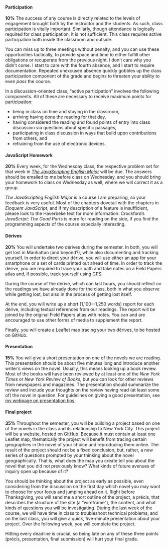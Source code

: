 #### Participation

**10%** The success of any course is directly related to the levels of engagement
brought both by the instructor and the students. As such, class participation
is vitally important. Similarly, though attendance is logically required for
class participation, it is not sufficient. This class requires active
participation both inside the classroom and outside.  

You can miss up to three meetings without penalty, and you can use these
opportunities tactically, to provide space and time to either fulfill other
obligations or recuperate from the previous night. I don’t care why you didn’t
come. I start to care with the fourth absence, and I start to require
documentation. Repeated unexcused absence quickly gobbles up the class
participation component of the grade and begins to threaten your ability to
even *pass* the course.

In a discussion-oriented class, “active participation” involves the following
components. All of these are necessary to receive maximum points for
participation:

* being in class on time and staying in the classroom,
* arriving having done the reading for that day,
* having considered the reading and found points of entry into class discussion via questions about specific passages,
* participating in class discussion in ways that build upon contributions from others, and
* refraining from the use of electronic devices.

#### JavaScript Homework

**20%** Every week, for the Wednesday class, the respective problem set for
that week in [*The JavaScripting English
Major*](http://the-javascripting-english-major.org) will be due. The
answers should be emailed to me before class on Wednesday, and you should
bring your homework to class on Wednesday as well, where we will correct it as
a group.

*The JavaScripting English Major* is a course I am preparing, so your feedback
is very useful. Most of the chapters dovetail with the chapters in *Eloquent
JavaScript*, and if my description of a feature is insufficient, please look
to the Haverbeke text for more information. Crockford’s *JavaScript: The Good Parts* is more for reading on the side, if you find the programming aspects of
the course especially interesting.

#### Dérives

**20%** You will undertake two dérives during the semester. In both, you will
get lost in Manhattan (and beyond?), while also documenting and tracking
yourself. In order to direct your dérive, you will use either an app for your
smartphone or a set of cards printed out ahead of time. In order to track the
dérive, you are required to trace your path and take notes on a Field Papers
atlas and, if possible, track yourself using GPS.

During the course of the dérive, which can last hours, you should reflect on
the readings we have already done for the class, both in what you observe
while getting lost, but also in the process of getting lost itself.
  
At the end, you will write up a short (1,100--1,250 words) report for each
dérive, including textual references from our readings. The report will be
joined by the original Field Papers atlas with notes. You can and are
encouraged to use other forms of media to supplement the report.

Finally, you will create a Leaflet map tracing your two dérives, to be hosted
on GitHub.

#### Presentation

**15%** You will give a short presentation on one of the novels we
are reading. This presentation should be about five minutes long and introduce
another writer’s views on the novel. Usually, this means looking up a book
review. Most of the books will have been reviewed by at least one of the *New
York Times* or *New York Review of Books*, but you can look for other reviews
from newspapers and magazines. The presentation should summarize the review
and include your thoughts on the review having read (at least some of) the
novel in question. For guidelines on giving a good presentation, see [my
webpage on presentation tips](http://moacir.com/courses/presentation-tips/).

#### Final project

**35%** Throughout the semester, you will be building a project based on one
of the novels in the class and its relationship to New York City. This project
will be a website, hosted on GitHub. Because it must contain at least one
Leaflet map, thematically the project will benefit from tracing certain
geographies in the novel of your choice and reproducing them online. The
result of the project should not be a fixed conclusion, but, rather, a new
series of questions prompted by your thinking about the novel geographically.
That is, what does the map you create tell you about the novel that you did
not previously know? What kinds of future avenues of inquiry open up because
of it?

You should be thinking about the project as early as possible, even
considering from the discussion on the first day which novel you may want to
choose for your focus and jumping ahead on it. Right before Thanksgiving, you
will send me a short outline of the project, a précis, that describes the
structure of the site (a “wireframe”), the content, and what kinds of
questions you will be investigating. During the last week of the course, we
will have time in class to troubleshoot technical problems, and on the last
class, you will give a quick, five-minute presentation about your project.
Over the following week, you will complete the project.

Hitting every deadline is crucial, so being late on any of these three points
(précis, presentation, final submission) will hurt your final grade. 

